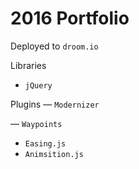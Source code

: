 # 2016 Portfolio
Deployed to `droom.io` 

Libraries
- `jQuery`

Plugins
— `Modernizer`

— `Waypoints`
- `Easing.js`
- `Animsition.js`
